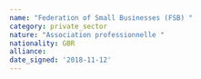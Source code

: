 ```yaml
---
name: "Federation of Small Businesses (FSB) "
category: private_sector
nature: "Association professionnelle "
nationality: GBR
alliance: 
date_signed: '2018-11-12'
---
```

    